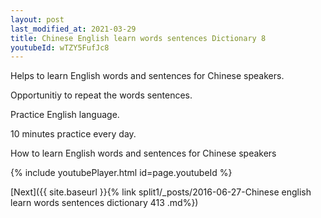 ```yaml
---
layout: post
last_modified_at: 2021-03-29
title: Chinese English learn words sentences Dictionary 8 
youtubeId: wTZY5FufJc8
---
```

 
 
Helps to learn English words and sentences for Chinese speakers.

Opportunitiy to repeat the words sentences. 

Practice English language. 
 
10 minutes practice every day. 
 
How to learn English words and sentences for Chinese speakers 
 
{% include youtubePlayer.html id=page.youtubeId %}
 
 
[Next]({{ site.baseurl }}{% link  split1/_posts/2016-06-27-Chinese english learn words sentences dictionary 413 .md%})
 
